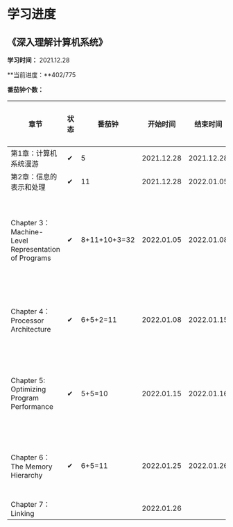 # 学习进度

## 《深入理解计算机系统》

**学习时间：** 2021.12.28

**当前进度：**402/775

**番茄钟个数：** 

| 章节                                                | 状态 | 番茄钟       | 开始时间   | 结束时间   | 时长     | 累计番茄 | 累计时长 | 链接                                                         |
| --------------------------------------------------- | ---- | ------------ | ---------- | ---------- | -------- | -------- | -------- | ------------------------------------------------------------ |
| 第1章：计算机系统漫游                               | ✔    | 5            | 2021.12.28 | 2021.12.28 | 2h05min  | 5        | 2h05min  | [第1章：计算机系统漫游.md](computer-system\第1章：计算机系统漫游.md) |
| 第2章：信息的表示和处理                             | ✔    | 11           | 2021.12.28 | 2022.01.05 | 4h35min  | 16       | 6h40min  | [第2章：信息的表示和处理.md](computer-system\第2章：信息的表示和处理.md) |
| Chapter 3：Machine-Level Representation of Programs | ✔    | 8+11+10+3=32 | 2022.01.05 | 2022.01.08 | 13h20min | 48       | 20h      | [Chapter 3：Machine-Level Representation of Programs.md](computer-system\Chapter 3：Machine-Level Representation of Programs.md) |
| Chapter 4：Processor Architecture                   | ✔    | 6+5+2=11     | 2022.01.08 | 2022.01.15 | 4h35min  | 59       | 24h55min | [Chapter 4：Processor Architecture.md](computer-system\Chapter 4：Processor Architecture.md) |
| Chapter 5: Optimizing Program Performance           | ✔    | 5+5=10       | 2022.01.15 | 2022.01.16 | 4h10min  | 69       | 29h05min | [Chapter 5 Optimizing Program Performance.md](computer-system\Chapter 5 Optimizing Program Performance.md) |
| Chapter 6：The Memory Hierarchy                     | ✔    | 6+5=11       | 2022.01.25 | 2022.01.26 | 4h35min  | 80       | 33h40min | [Chapter 6The Memory Hierarchy.md](computer-system\Chapter 6The Memory Hierarchy.md) |
| Chapter 7：Linking                                  |      |              | 2022.01.26 |            |          |          |          |                                                              |


